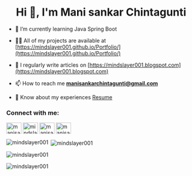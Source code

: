 <h1 align="center">Hi 👋, I'm Mani sankar Chintagunti</h1>

- 🌱 I’m currently learning Java Spring Boot

- 👨‍💻 All of my projects are available at [https://mindslayer001.github.io/Portfolio/](https://mindslayer001.github.io/Portfolio/)

- 📝 I regularly write articles on [https://mindslayer001.blogspot.com](https://mindslayer001.blogspot.com)
  
- 📫 How to reach me **[manisankarchintagunti@gmail.com](mailto:manisankarchintagunti@gmail.com)**
  
- 📄 Know about my experiences [Resume](https://drive.google.com/file/d/1mA2_Dx6HpLoE5DB3l6rrfIQ39dCngp9i/view?usp=sharing)

<h3 align="left">Connect with me:</h3>
<p align="left">
<a href="https://linkedin.com/in/manisankar001" target="blank"><img align="center" src="https://raw.githubusercontent.com/rahuldkjain/github-profile-readme-generator/master/src/images/icons/Social/linked-in-alt.svg" alt="manisankar001" height="30" width="40" /></a>
<a href="https://instagram.com/mindslayer001_" target="blank"><img align="center" src="https://raw.githubusercontent.com/rahuldkjain/github-profile-readme-generator/master/src/images/icons/Social/instagram.svg" alt="mindslayer001_" height="30" width="40" /></a>
<a href="https://www.hackerrank.com/manisankar001" target="blank"><img align="center" src="https://raw.githubusercontent.com/rahuldkjain/github-profile-readme-generator/master/src/images/icons/Social/hackerrank.svg" alt="manisankar001" height="30" width="40" /></a>
<a href="https://www.leetcode.com/manisankar001" target="blank"><img align="center" src="https://raw.githubusercontent.com/rahuldkjain/github-profile-readme-generator/master/src/images/icons/Social/leet-code.svg" alt="manisankar001" height="30" width="40" /></a>
</p>

<p><img align="left" src="https://github-readme-stats.vercel.app/api/top-langs?username=mindslayer001&show_icons=true&locale=en&layout=compact" alt="mindslayer001" /></p>

<p>&nbsp;<img align="center" src="https://github-readme-stats.vercel.app/api?username=mindslayer001&show_icons=true&locale=en" alt="mindslayer001" /></p>

<p><img align="center" src="https://github-readme-streak-stats.herokuapp.com/?user=mindslayer001&" alt="mindslayer001" /></p>
<p align="left"> <img src="https://komarev.com/ghpvc/?username=mindslayer001&label=Profile%20views&color=0e75b6&style=flat" alt="mindslayer001" /> </p>

<p align="left"> <a href="https://twitter.com/" target="blank"><img src="https://img.shields.io/twitter/follow/?logo=twitter&style=for-the-badge" alt="" /></a> </p>
